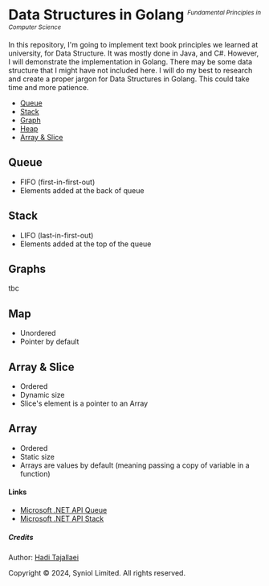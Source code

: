 # Data Structures in Golang <sup style="font-size: 12px;font-weight: lighter;"><i>Fundamental Principles in Computer Science</i></sup></span>
In this repository, I'm going to implement text book principles we learned at university, for Data Structure. It was 
mostly done in Java, and C#. However, I will demonstrate the implementation in Golang. There may be some data structure 
that I might have not included here. I will do my best to research and create a proper jargon for Data Structures in Golang.
This could take time and more patience.

 * [Queue](https://github.com/syniol/golang-data-structures/tree/main/queue)
 * [Stack](https://github.com/syniol/golang-data-structures/tree/main/stack)
 * [Graph](https://github.com/syniol/golang-data-structures/tree/main/graph)
 * [Heap](https://github.com/syniol/golang-data-structures/tree/main/heap)
 * [Array & Slice](https://github.com/syniol/golang-data-structures/blob/main/example_array_slice_test.go)


## Queue
 * FIFO (first-in-first-out)
 * Elements added at the back of queue


## Stack
 * LIFO (last-in-first-out)
 * Elements added at the top of the queue


## Graphs
tbc


## Map
 * Unordered
 * Pointer by default


## Array & Slice
 * Ordered
 * Dynamic size
 * Slice's element is a pointer to an Array


## Array
 * Ordered
 * Static size
 * Arrays are values by default (meaning passing a copy of variable in a function)


#### Links
 * [Microsoft .NET API Queue](https://learn.microsoft.com/en-us/dotnet/api/system.collections.generic.queue-1)
 * [Microsoft .NET API Stack](https://learn.microsoft.com/en-us/dotnet/api/system.collections.stack)


##### Credits
Author: [Hadi Tajallaei](mailto:hadi@syniol.com)

Copyright &copy; 2024, Syniol Limited. All rights reserved.
